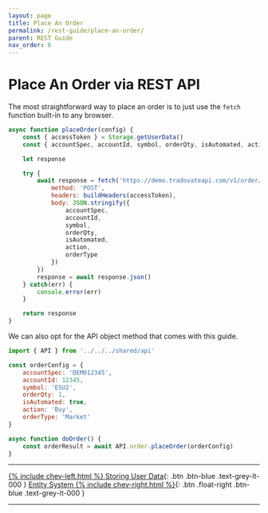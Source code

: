 ```yaml
---
layout: page
title: Place An Order
permalink: /rest-guide/place-an-order/
parent: REST Guide
nav_order: 6
---
```

<script>
    window.addEventListener('load', () => {
        const TDV = Symbol.for('tdv-docs');
        window[TDV].defineTryit({
            name: 'PlaceOrder',
            endpoint: '/order/placeorder',
            method: 'POST',
            excerpt: `Place an order via REST API. Below is a template for an ES Market order. Change the accountId to one of your own, and ensure that the symbol is for a valid ticker which hasn't expired.`,
            params: {
                accountSpec: 'accountName',
                accountId: 0,
                action: 'Buy',
                symbol: 'ES...',
                orderQty: 1,
                orderType: 'Market',
                timeInForce: 'GTC',
                isAutomated: true
            }
        });
    });
</script>

# Place An Order via REST API
The most straightforward way to place an order is to just use the `fetch` function built-in to any browser.

```js
async function placeOrder(config) {
    const { accessToken } = Storage.getUserData()
    const { accountSpec, accountId, symbol, orderQty, isAutomated, action, orderType } = config

    let response

    try {
        await response = fetch('https://demo.tradovateapi.com/v1/order/placeOrder', {
            method: 'POST',
            headers: buildHeaders(accessToken),
            body: JSON.stringify({
                accountSpec,
                accountId,
                symbol,
                orderQty,
                isAutomated,
                action,
                orderType
            })
        }) 
        response = await response.json()
    } catch(err) {
        console.error(err)
    }

    return response
} 
```

We can also opt for the API object method that comes with this guide.

```js
import { API } from '../../../shared/api'

const orderConfig = {
    accountSpec: 'DEMO12345',
    accountId: 12345,
    symbol: 'ESU2',
    orderQty: 1,
    isAutomated: true,
    action: 'Buy',
    orderType: 'Market'
}

async function doOrder() {
    const orderResult = await API.order.placeOrder(orderConfig)
}
```

---

[{% include chev-left.html %} Storing User Data]({{site.baseurl}}/rest-guide/storing-user-data){: .btn .btn-blue .text-grey-lt-000 }
[Entity System {% include chev-right.html %}]({{site.baseurl}}/entity-system){: .btn .float-right .btn-blue .text-grey-lt-000 }

---